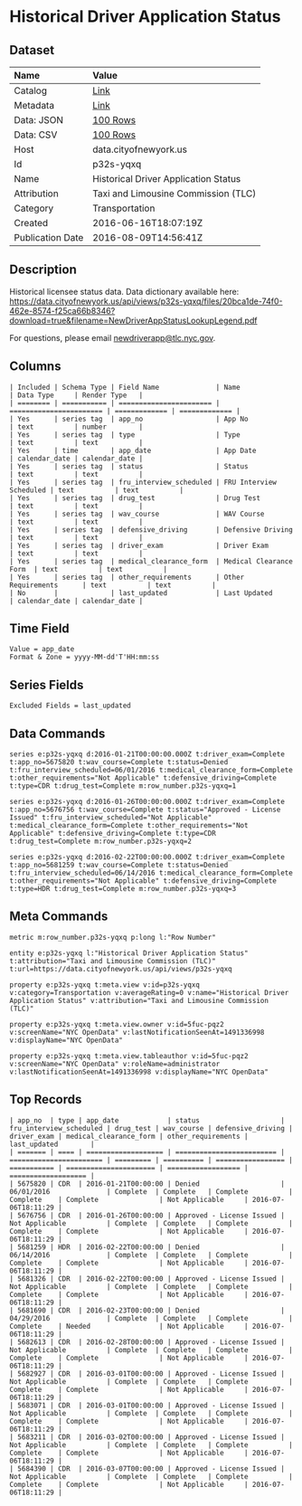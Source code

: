 # Historical Driver Application Status

## Dataset

| Name | Value |
| :--- | :---- |
| Catalog | [Link](https://catalog.data.gov/dataset/historical-driver-application-status) |
| Metadata | [Link](https://data.cityofnewyork.us/api/views/p32s-yqxq) |
| Data: JSON | [100 Rows](https://data.cityofnewyork.us/api/views/p32s-yqxq/rows.json?max_rows=100) |
| Data: CSV | [100 Rows](https://data.cityofnewyork.us/api/views/p32s-yqxq/rows.csv?max_rows=100) |
| Host | data.cityofnewyork.us |
| Id | p32s-yqxq |
| Name | Historical Driver Application Status |
| Attribution | Taxi and Limousine Commission (TLC) |
| Category | Transportation |
| Created | 2016-06-16T18:07:19Z |
| Publication Date | 2016-08-09T14:56:41Z |

## Description

Historical licensee status data. Data dictionary available here: https://data.cityofnewyork.us/api/views/p32s-yqxq/files/20bca1de-74f0-462e-8574-f25ca66b8346?download=true&filename=NewDriverAppStatusLookupLegend.pdf

For questions, please email newdriverapp@tlc.nyc.gov.

## Columns

```ls
| Included | Schema Type | Field Name              | Name                    | Data Type     | Render Type   |
| ======== | =========== | ======================= | ======================= | ============= | ============= |
| Yes      | series tag  | app_no                  | App No                  | text          | number        |
| Yes      | series tag  | type                    | Type                    | text          | text          |
| Yes      | time        | app_date                | App Date                | calendar_date | calendar_date |
| Yes      | series tag  | status                  | Status                  | text          | text          |
| Yes      | series tag  | fru_interview_scheduled | FRU Interview Scheduled | text          | text          |
| Yes      | series tag  | drug_test               | Drug Test               | text          | text          |
| Yes      | series tag  | wav_course              | WAV Course              | text          | text          |
| Yes      | series tag  | defensive_driving       | Defensive Driving       | text          | text          |
| Yes      | series tag  | driver_exam             | Driver Exam             | text          | text          |
| Yes      | series tag  | medical_clearance_form  | Medical Clearance Form  | text          | text          |
| Yes      | series tag  | other_requirements      | Other Requirements      | text          | text          |
| No       |             | last_updated            | Last Updated            | calendar_date | calendar_date |
```

## Time Field

```ls
Value = app_date
Format & Zone = yyyy-MM-dd'T'HH:mm:ss
```

## Series Fields

```ls
Excluded Fields = last_updated
```

## Data Commands

```ls
series e:p32s-yqxq d:2016-01-21T00:00:00.000Z t:driver_exam=Complete t:app_no=5675820 t:wav_course=Complete t:status=Denied t:fru_interview_scheduled=06/01/2016 t:medical_clearance_form=Complete t:other_requirements="Not Applicable" t:defensive_driving=Complete t:type=CDR t:drug_test=Complete m:row_number.p32s-yqxq=1

series e:p32s-yqxq d:2016-01-26T00:00:00.000Z t:driver_exam=Complete t:app_no=5676756 t:wav_course=Complete t:status="Approved - License Issued" t:fru_interview_scheduled="Not Applicable" t:medical_clearance_form=Complete t:other_requirements="Not Applicable" t:defensive_driving=Complete t:type=CDR t:drug_test=Complete m:row_number.p32s-yqxq=2

series e:p32s-yqxq d:2016-02-22T00:00:00.000Z t:driver_exam=Complete t:app_no=5681259 t:wav_course=Complete t:status=Denied t:fru_interview_scheduled=06/14/2016 t:medical_clearance_form=Complete t:other_requirements="Not Applicable" t:defensive_driving=Complete t:type=HDR t:drug_test=Complete m:row_number.p32s-yqxq=3
```

## Meta Commands

```ls
metric m:row_number.p32s-yqxq p:long l:"Row Number"

entity e:p32s-yqxq l:"Historical Driver Application Status" t:attribution="Taxi and Limousine Commission (TLC)" t:url=https://data.cityofnewyork.us/api/views/p32s-yqxq

property e:p32s-yqxq t:meta.view v:id=p32s-yqxq v:category=Transportation v:averageRating=0 v:name="Historical Driver Application Status" v:attribution="Taxi and Limousine Commission (TLC)"

property e:p32s-yqxq t:meta.view.owner v:id=5fuc-pqz2 v:screenName="NYC OpenData" v:lastNotificationSeenAt=1491336998 v:displayName="NYC OpenData"

property e:p32s-yqxq t:meta.view.tableauthor v:id=5fuc-pqz2 v:screenName="NYC OpenData" v:roleName=administrator v:lastNotificationSeenAt=1491336998 v:displayName="NYC OpenData"
```

## Top Records

```ls
| app_no  | type | app_date            | status                    | fru_interview_scheduled | drug_test | wav_course | defensive_driving | driver_exam | medical_clearance_form | other_requirements | last_updated        | 
| ======= | ==== | =================== | ========================= | ======================= | ========= | ========== | ================= | =========== | ====================== | ================== | =================== | 
| 5675820 | CDR  | 2016-01-21T00:00:00 | Denied                    | 06/01/2016              | Complete  | Complete   | Complete          | Complete    | Complete               | Not Applicable     | 2016-07-06T18:11:29 | 
| 5676756 | CDR  | 2016-01-26T00:00:00 | Approved - License Issued | Not Applicable          | Complete  | Complete   | Complete          | Complete    | Complete               | Not Applicable     | 2016-07-06T18:11:29 | 
| 5681259 | HDR  | 2016-02-22T00:00:00 | Denied                    | 06/14/2016              | Complete  | Complete   | Complete          | Complete    | Complete               | Not Applicable     | 2016-07-06T18:11:29 | 
| 5681326 | CDR  | 2016-02-22T00:00:00 | Approved - License Issued | Not Applicable          | Complete  | Complete   | Complete          | Complete    | Complete               | Not Applicable     | 2016-07-06T18:11:29 | 
| 5681690 | CDR  | 2016-02-23T00:00:00 | Denied                    | 04/29/2016              | Complete  | Complete   | Complete          | Complete    | Needed                 | Not Applicable     | 2016-07-06T18:11:29 | 
| 5682613 | CDR  | 2016-02-28T00:00:00 | Approved - License Issued | Not Applicable          | Complete  | Complete   | Complete          | Complete    | Complete               | Not Applicable     | 2016-07-06T18:11:29 | 
| 5682927 | CDR  | 2016-03-01T00:00:00 | Approved - License Issued | Not Applicable          | Complete  | Complete   | Complete          | Complete    | Complete               | Not Applicable     | 2016-07-06T18:11:29 | 
| 5683071 | CDR  | 2016-03-01T00:00:00 | Approved - License Issued | Not Applicable          | Complete  | Complete   | Complete          | Complete    | Complete               | Not Applicable     | 2016-07-06T18:11:29 | 
| 5683211 | CDR  | 2016-03-02T00:00:00 | Approved - License Issued | Not Applicable          | Complete  | Complete   | Complete          | Complete    | Complete               | Not Applicable     | 2016-07-06T18:11:29 | 
| 5684390 | CDR  | 2016-03-07T00:00:00 | Approved - License Issued | Not Applicable          | Complete  | Complete   | Complete          | Complete    | Complete               | Not Applicable     | 2016-07-06T18:11:29 | 
```